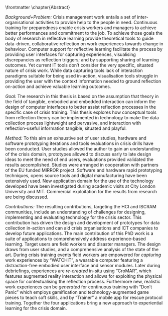 \frontmatter 
\chapter{Abstract}

*Background+Problem:* Crisis management work entails a set of inter-organisational activities to provide help to the people in need. Continuous training for preparedness enable crisis workers and managers to achieve better performances and commitment to the job. To achieve those goals the body of research in reflective learning provide theoretical tools to guide data-driven, collaborative reflection on work experiences towards change in behaviour. Computer support for reflective learning facilitate the process by providing user interfaces for capturing experiences, visualising discrepancies as reflection triggers; and by supporting sharing of learning outcomes. Yet current IT tools don’t consider the very specific, situated nature of crisis work. While data capturing tools lack of interaction paradigms suitable for being used in-action, visualisation tools struggle in providing the user with the context information needed to ground reflection on-action and achieve valuable learning outcomes.

*Goal:* The research in this thesis is based on the assumption that theory in the field of tangible, embodied and embedded interaction can inform the design of computer interfaces to better assist reflection processes in the specific case of crisis training. This thesis explores how conceptual tools from reflection theory can be implemented in technology to make the data collection process lightweight and pervasive, and interaction with reflection-useful information tangible, situated and playful.

*Method:* To this aim an exhaustive set of user studies, hardware and software prototyping iterations and tools evaluations in crisis drills have been conducted. User studies allowed the author to gain an understanding of the crisis domain, prototypes allowed to discuss early to late design ideas to meet the need of end users, evaluations provided validated the results accomplished. Studies were arranged in cooperation with partners of the EU funded MIRROR project. Software and hardware rapid prototyping techniques, opens source tools and digital manufacturing have been extensively used. New application domain for the use of the technology developed have been investigated during academic visits at City London University and MIT. Commercial exploitation for the results from research are being discussed.

*Contributions:* The resulting contributions, targeting the HCI and ISCRAM communities, include an understanding of challenges for designing, implementing and evaluating technology for the crisis sector. This contribution has driven the design and development of prototypes for data collection in-action and can aid crisis organisations and ICT companies to develop future applications. The main contribution of this PhD work is a suite of applications to comprehensively address experience-based learning. Target users are field workers and disaster managers. The design draws from user studies, and a comprehensive analysis of the state of the art. During crisis training events field workers are empowered for *capturing* work experiences by “WATCHiT”, a wearable computer featuring a distraction-free embodied user interface and sensor modules. Later during debriefings, experiences are *re-created* in-situ using “CroMAR”, which features augmented reality interaction and allows for exploiting the physical space for contextualising the reflection process. Furthermore new, realistic work experiences can be *generated* for continuous training with “Don’t Panic” which employs gamification and technology-augmented game pieces to teach soft skills, and by “Trainer” a mobile app for rescue protocol training. Together the four applications bring a new approach to experiential learning for the crisis domain.

